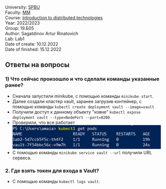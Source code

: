 University: [SPBU](https://spbu.ru/)  
Faculty: [MM](https://math.spbu.ru/rus/)  
Course: [Introduction to distributed technologies](https://github.com/itmo-ict-faculty/introduction-to-distributed-technologies)  
Year: 2022/2023  
Group: 19.Б05  
Author: Sagatdinov Artur Rinatovich  
Lab: Lab1  
Date of create: 10.12.2022  
Date of finished: 15.12.2022  

## Ответы на вопросы  
  
### 1) Что сейчас произошло и что сделали команды указанные ранее? 
- Сначала запустили minikube, с помощью команды `minikube start`.
- Далее создали кластер vault, заранее загрузив контейнер, с помощью команды `kubectl create deployment vault --image=vault`
- Получили доступ к данному объекту "извне" `kubectl expose deployment vault --type=NodePort --port=8200`
- Проверили, что все работает 
![image1](./images/image2.PNG)
- С помощью команды `minikube service vault --url` получили URL сервеса.

### 2. Где взять токен для входа в Vault?
- С помощью команды `kubectl logs vault`.
